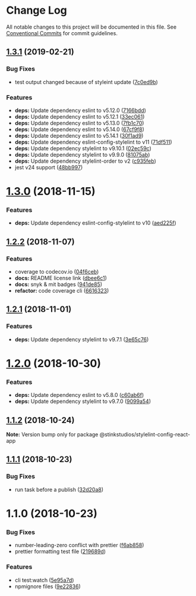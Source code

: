 # Change Log

All notable changes to this project will be documented in this file.
See [Conventional Commits](https://conventionalcommits.org) for commit guidelines.

## [1.3.1](https://github.com/Stinkstudios/npm-packages/compare/@stinkstudios/stylelint-config-react-app@1.3.0...@stinkstudios/stylelint-config-react-app@1.3.1) (2019-02-21)


### Bug Fixes

* test output changed because of styleint update ([7c0ed9b](https://github.com/Stinkstudios/npm-packages/commit/7c0ed9b))


### Features

* **deps:** Update dependency eslint to v5.12.0 ([7166bdd](https://github.com/Stinkstudios/npm-packages/commit/7166bdd))
* **deps:** Update dependency eslint to v5.12.1 ([33ec061](https://github.com/Stinkstudios/npm-packages/commit/33ec061))
* **deps:** Update dependency eslint to v5.13.0 ([7fb1c70](https://github.com/Stinkstudios/npm-packages/commit/7fb1c70))
* **deps:** Update dependency eslint to v5.14.0 ([67cf9f8](https://github.com/Stinkstudios/npm-packages/commit/67cf9f8))
* **deps:** Update dependency eslint to v5.14.1 ([30f1ad9](https://github.com/Stinkstudios/npm-packages/commit/30f1ad9))
* **deps:** Update dependency eslint-config-stylelint to v11 ([71df511](https://github.com/Stinkstudios/npm-packages/commit/71df511))
* **deps:** Update dependency stylelint to v9.10.1 ([02ec59c](https://github.com/Stinkstudios/npm-packages/commit/02ec59c))
* **deps:** Update dependency stylelint to v9.9.0 ([81075ab](https://github.com/Stinkstudios/npm-packages/commit/81075ab))
* **deps:** Update dependency stylelint-order to v2 ([c935feb](https://github.com/Stinkstudios/npm-packages/commit/c935feb))
* jest v24 support ([48bb997](https://github.com/Stinkstudios/npm-packages/commit/48bb997))





# [1.3.0](https://github.com/Stinkstudios/npm-packages/compare/@stinkstudios/stylelint-config-react-app@1.2.2...@stinkstudios/stylelint-config-react-app@1.3.0) (2018-11-15)


### Features

* **deps:** Update dependency eslint-config-stylelint to v10 ([aed225f](https://github.com/Stinkstudios/npm-packages/commit/aed225f))





## [1.2.2](https://github.com/Stinkstudios/npm-packages/compare/@stinkstudios/stylelint-config-react-app@1.2.1...@stinkstudios/stylelint-config-react-app@1.2.2) (2018-11-07)


### Features

* coverage to codecov.io ([04f6ceb](https://github.com/Stinkstudios/npm-packages/commit/04f6ceb))
* **docs:**  README license link ([dbee6c1](https://github.com/Stinkstudios/npm-packages/commit/dbee6c1))
* **docs:** snyk & mit badges ([941de85](https://github.com/Stinkstudios/npm-packages/commit/941de85))
* **refactor:** code coverage cli ([6616323](https://github.com/Stinkstudios/npm-packages/commit/6616323))





## [1.2.1](https://github.com/Stinkstudios/npm-packages/compare/@stinkstudios/stylelint-config-react-app@1.2.0...@stinkstudios/stylelint-config-react-app@1.2.1) (2018-11-01)


### Features

* **deps:** Update dependency stylelint to v9.7.1 ([3e65c76](https://github.com/Stinkstudios/npm-packages/commit/3e65c76))





# [1.2.0](https://github.com/Stinkstudios/npm-packages/compare/@stinkstudios/stylelint-config-react-app@1.1.2...@stinkstudios/stylelint-config-react-app@1.2.0) (2018-10-30)


### Features

* **deps:** Update dependency eslint to v5.8.0 ([c60ab6f](https://github.com/Stinkstudios/npm-packages/commit/c60ab6f))
* **deps:** Update dependency stylelint to v9.7.0 ([9099a54](https://github.com/Stinkstudios/npm-packages/commit/9099a54))





## [1.1.2](https://github.com/Stinkstudios/npm-packages/compare/@stinkstudios/stylelint-config-react-app@1.1.1...@stinkstudios/stylelint-config-react-app@1.1.2) (2018-10-24)

**Note:** Version bump only for package @stinkstudios/stylelint-config-react-app





## [1.1.1](https://github.com/Stinkstudios/npm-packages/compare/@stinkstudios/stylelint-config-react-app@1.1.0...@stinkstudios/stylelint-config-react-app@1.1.1) (2018-10-23)


### Bug Fixes

* run task before a publish ([32d20a8](https://github.com/Stinkstudios/npm-packages/commit/32d20a8))





# 1.1.0 (2018-10-23)


### Bug Fixes

* number-leading-zero conflict with prettier ([f6ab858](https://github.com/Stinkstudios/npm-packages/commit/f6ab858))
* prettier formatting test file ([219689d](https://github.com/Stinkstudios/npm-packages/commit/219689d))


### Features

* cli test:watch ([5e95a7d](https://github.com/Stinkstudios/npm-packages/commit/5e95a7d))
* npmignore files ([9e22836](https://github.com/Stinkstudios/npm-packages/commit/9e22836))
